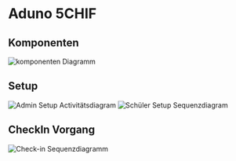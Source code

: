 # Aduno 5CHIF
## Komponenten
![komponenten Diagramm](http://plantuml.unterrainer.info/plantuml/proxy?cache=no&src=https://raw.githubusercontent.com/steinmax/Aduno/main/Projektmanagement/Planung/Diagramme/plantuml/component-diagram.iuml?)

## Setup
![Admin Setup Activitätsdiagram](http://plantuml.unterrainer.info/plantuml/proxy?cache=no&src=https://raw.githubusercontent.com/steinmax/Aduno/main/Projektmanagement/Planung/Diagramme/plantuml/1-setup-activity-diagram.iuml?)
![Schüler Setup Sequenzdiagram](http://plantuml.unterrainer.info/plantuml/proxy?cache=no&src=https://raw.githubusercontent.com/steinmax/Aduno/main/Projektmanagement/Planung/Diagramme/plantuml/2-setup-sequence-diagram.iuml?)

## CheckIn Vorgang
![Check-in Sequenzdiagramm](http://plantuml.unterrainer.info/plantuml/proxy?cache=no&src=https://raw.githubusercontent.com/steinmax/Aduno/main/Projektmanagement/Planung/Diagramme/plantuml/3-login-sequence-diagram.iuml?)
